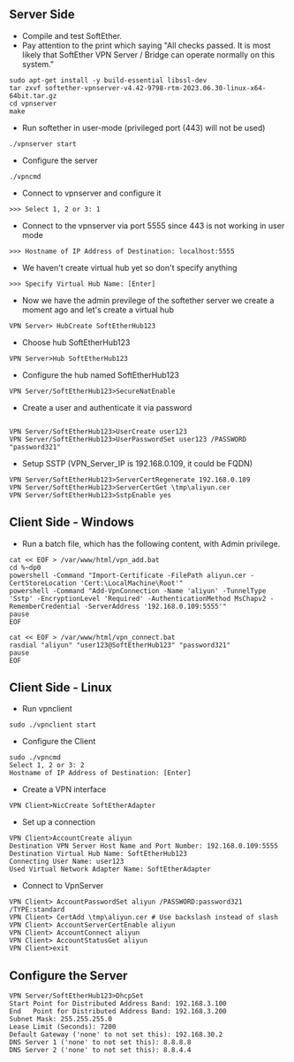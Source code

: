 ## Server Side
* Compile and test SoftEther. 
* Pay attention to the print which saying "All checks passed. It is most likely that SoftEther VPN Server / Bridge can operate normally on this system."
```
sudo apt-get install -y build-essential libssl-dev
tar zxvf softether-vpnserver-v4.42-9798-rtm-2023.06.30-linux-x64-64bit.tar.gz
cd vpnserver 
make 
```
* Run softether in user-mode (privileged port (443) will not be used)
```
./vpnserver start
```
* Configure the server
```
./vpncmd
```
* Connect to vpnserver and configure it
```
>>> Select 1, 2 or 3: 1
```
* Connect to the vpnserver via port 5555 since 443 is not working in user mode
```
>>> Hostname of IP Address of Destination: localhost:5555 
```
* We haven't create virtual hub yet so don't specify anything
```
>>> Specify Virtual Hub Name: [Enter]
```
* Now we have the admin previlege of the softether server we create a moment ago and let's create a virtual hub
```
VPN Server> HubCreate SoftEtherHub123
```
* Choose hub SoftEtherHub123
```
VPN Server>Hub SoftEtherHub123
```
* Configure the hub named SoftEtherHub123
```
VPN Server/SoftEtherHub123>SecureNatEnable
```
* Create a user and authenticate it via password
```

VPN Server/SoftEtherHub123>UserCreate user123
VPN Server/SoftEtherHub123>UserPasswordSet user123 /PASSWORD "password321"
```
* Setup SSTP (VPN_Server_IP is 192.168.0.109, it could be FQDN)
```
VPN Server/SoftEtherHub123>ServerCertRegenerate 192.168.0.109
VPN Server/SoftEtherHub123>ServerCertGet \tmp\aliyun.cer
VPN Server/SoftEtherHub123>SstpEnable yes
```
## Client Side - Windows
* Run a batch file, which has the following content, with Admin privilege.  
```
cat << EOF > /var/www/html/vpn_add.bat
cd %~dp0
powershell -Command "Import-Certificate -FilePath aliyun.cer -CertStoreLocation 'Cert:\LocalMachine\Root'"
powershell -Command "Add-VpnConnection -Name 'aliyun' -TunnelType 'Sstp' -EncryptionLevel 'Required' -AuthenticationMethod MsChapv2 -RememberCredential -ServerAddress '192.168.0.109:5555'"
pause
EOF

cat << EOF > /var/www/html/vpn_connect.bat
rasdial "aliyun" "user123@SoftEtherHub123" "password321" 
pause
EOF
```
## Client Side - Linux
* Run vpnclient
```
sudo ./vpnclient start 
```
* Configure the Client
```
sudo ./vpncmd  
Select 1, 2 or 3: 2 
Hostname of IP Address of Destination: [Enter] 
```
* Create a VPN interface
```
VPN Client>NicCreate SoftEtherAdapter 
```
* Set up a connection
``` 
VPN Client>AccountCreate aliyun  
Destination VPN Server Host Name and Port Number: 192.168.0.109:5555 
Destination Virtual Hub Name: SoftEtherHub123 
Connecting User Name: user123
Used Virtual Network Adapter Name: SoftEtherAdapter 
```
* Connect to VpnServer
```
VPN Client> AccountPasswordSet aliyun /PASSWORD:password321 /TYPE:standard 
VPN Client> CertAdd \tmp\aliyun.cer # Use backslash instead of slash
VPN Client> AccountServerCertEnable aliyun 
VPN Client> AccountConnect aliyun 
VPN Client> AccountStatusGet aliyun 
VPN Client>exit
```
## Configure the Server
```
VPN Server/SoftEtherHub123>DhcpSet 
Start Point for Distributed Address Band: 192.168.3.100
End   Point for Distributed Address Band: 192.168.3.200
Subnet Mask: 255.255.255.0
Lease Limit (Seconds): 7200
Default Gateway ('none' to not set this): 192.168.30.2  
DNS Server 1 ('none' to not set this): 8.8.8.8 
DNS Server 2 ('none' to not set this): 8.8.4.4
```
